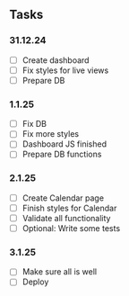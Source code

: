 ## Tasks

### 31.12.24
- [ ] Create dashboard
- [ ] Fix styles for live views
- [ ] Prepare DB

### 1.1.25
- [ ] Fix DB
- [ ] Fix more styles
- [ ] Dashboard JS finished
- [ ] Prepare DB functions

### 2.1.25
- [ ] Create Calendar page
- [ ] Finish styles for Calendar
- [ ] Validate all functionality
- [ ] Optional: Write some tests

### 3.1.25
- [ ] Make sure all is well
- [ ] Deploy
